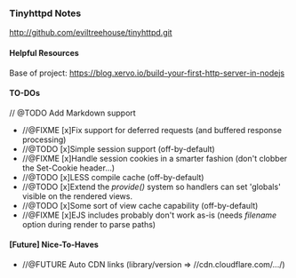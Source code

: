 ### Tinyhttpd Notes

http://github.com/eviltreehouse/tinyhttpd.git

#### Helpful Resources
Base of project: https://blog.xervo.io/build-your-first-http-server-in-nodejs

#### TO-DOs
// @TODO Add Markdown support
* //@FIXME [x]Fix support for deferred requests (and buffered response processing)
* //@TODO [x]Simple session support (off-by-default)
* //@FIXME [x]Handle session cookies in a smarter fashion (don't clobber the Set-Cookie header...)
* //@TODO [x]LESS compile cache (off-by-default)
* //@TODO [x]Extend the *provide()* system so handlers can set 'globals' visible on the rendered views.
* //@TODO [x]Some sort of view cache capability (off-by-default)
* //@FIXME [x]EJS includes probably don't work as-is (needs *filename* option during render to parse paths)

#### [Future] Nice-To-Haves
* //@FUTURE Auto CDN links (library/version => //cdn.cloudflare.com/.../)
